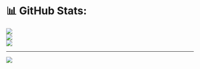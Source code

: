 # 📊 GitHub Stats:
![](https://github-readme-stats.vercel.app/api?username=samael-0&theme=dark&hide_border=false&include_all_commits=true&count_private=true)<br/>
![](https://github-readme-streak-stats.herokuapp.com/?user=samael-0&theme=dark&hide_border=false)<br/>
![](https://github-readme-stats.vercel.app/api/top-langs/?username=samael-0&theme=dark&hide_border=false&include_all_commits=true&count_private=true&layout=compact)

---
[![](https://visitcount.itsvg.in/api?id=samael-0&icon=0&color=9)](https://visitcount.itsvg.in)

<!-- Proudly created with GPRM ( https://gprm.itsvg.in ) -->
